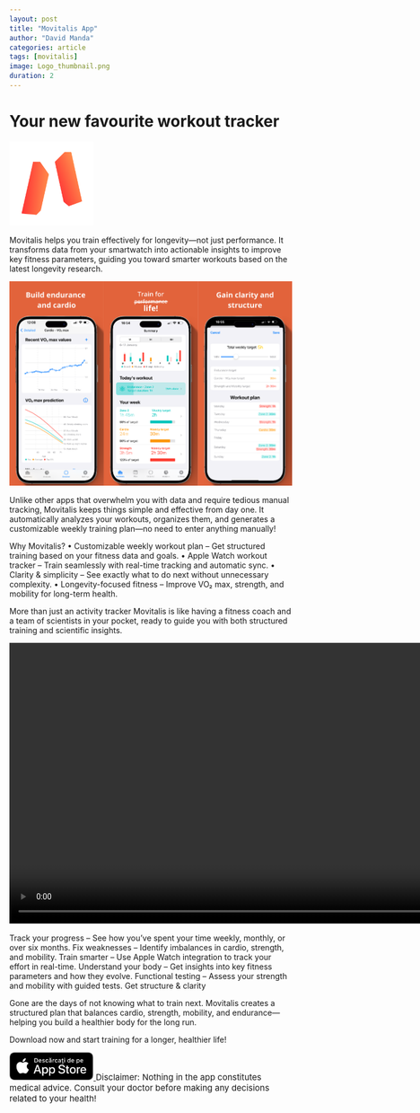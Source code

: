 ```yaml
---
layout: post
title: "Movitalis App"
author: "David Manda"
categories: article
tags: [movitalis]
image: Logo_thumbnail.png
duration: 2
---
```


# Your new favourite workout tracker

<img src="/assets/img/LogoMovitalis.png" alt="drawing" height="150"/>

Movitalis helps you train effectively for longevity—not just performance. It transforms data from your smartwatch into actionable insights to improve key fitness parameters, guiding you toward smarter workouts based on the latest longevity research.

<img src="/assets/img/Preview.png" alt="drawing">

Unlike other apps that overwhelm you with data and require tedious manual tracking, Movitalis keeps things simple and effective from day one. It automatically analyzes your workouts, organizes them, and generates a customizable weekly training plan—no need to enter anything manually!

Why Movitalis?
• Customizable weekly workout plan – Get structured training based on your fitness data and goals.
• Apple Watch workout tracker – Train seamlessly with real-time tracking and automatic sync.
• Clarity & simplicity – See exactly what to do next without unnecessary complexity.
• Longevity-focused fitness – Improve VO₂ max, strength, and mobility for long-term health.

More than just an activity tracker
Movitalis is like having a fitness coach and a team of scientists in your pocket, ready to guide you with both structured training and scientific insights.

<video height="500" autoplay muted loop>
  <source src="/assets/img/Quiz_preview.mov" type="video/mp4">
Your browser does not support the video tag.
</video>

Track your progress – See how you’ve spent your time weekly, monthly, or over six months.
Fix weaknesses – Identify imbalances in cardio, strength, and mobility.
Train smarter – Use Apple Watch integration to track your effort in real-time.
Understand your body – Get insights into key fitness parameters and how they evolve.
Functional testing – Assess your strength and mobility with guided tests.
Get structure & clarity

Gone are the days of not knowing what to train next. Movitalis creates a structured plan that balances cardio, strength, mobility, and endurance—helping you build a healthier body for the long run.

Download now and start training for a longer, healthier life!

<a href="https://apps.apple.com/ro/app/movitalis-fitness-tracking/id6470913447" target="_blank">
    <img src="/assets/img/Download_on_the_App_Store_Badge_RO_RGB_blk_100317.svg" height="50" alt="Download on the App Store">
</a>

<span style="font-size: 15px">
Disclaimer:
Nothing in the app constitutes medical advice. Consult your doctor before making any decisions related to your health!
